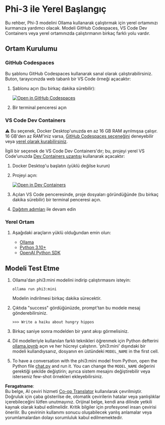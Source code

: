 <!--
CO_OP_TRANSLATOR_METADATA:
{
  "original_hash": "3edae6aebc3d0143037109e8af58f1ac",
  "translation_date": "2025-05-09T07:07:57+00:00",
  "source_file": "md/01.Introduction/01/01.EnvironmentSetup.md",
  "language_code": "tr"
}
-->
# Phi-3 ile Yerel Başlangıç

Bu rehber, Phi-3 modelini Ollama kullanarak çalıştırmak için yerel ortamınızı kurmanıza yardımcı olacak. Modeli GitHub Codespaces, VS Code Dev Containers veya yerel ortamınızda çalıştırmanın birkaç farklı yolu vardır.

## Ortam Kurulumu

### GitHub Codespaces

Bu şablonu GitHub Codespaces kullanarak sanal olarak çalıştırabilirsiniz. Buton, tarayıcınızda web tabanlı bir VS Code örneği açacaktır:

1. Şablonu açın (bu birkaç dakika sürebilir):

    [![Open in GitHub Codespaces](https://github.com/codespaces/badge.svg)](https://codespaces.new/microsoft/phi-3cookbook)

2. Bir terminal penceresi açın

### VS Code Dev Containers

⚠️ Bu seçenek, Docker Desktop'unuzda en az 16 GB RAM ayrılmışsa çalışır. 16 GB'den az RAM'iniz varsa, [GitHub Codespaces seçeneğini](../../../../../md/01.Introduction/01) deneyebilir veya [yerel olarak kurabilirsiniz](../../../../../md/01.Introduction/01).

İlgili bir seçenek de VS Code Dev Containers'dır; bu, projeyi yerel VS Code'unuzda [Dev Containers uzantısı](https://marketplace.visualstudio.com/items?itemName=ms-vscode-remote.remote-containers) kullanarak açacaktır:

1. Docker Desktop'u başlatın (yüklü değilse kurun)
2. Projeyi açın:

    [![Open in Dev Containers](https://img.shields.io/static/v1?style=for-the-badge&label=Dev%20Containers&message=Open&color=blue&logo=visualstudiocode)](https://vscode.dev/redirect?url=vscode://ms-vscode-remote.remote-containers/cloneInVolume?url=https://github.com/microsoft/phi-3cookbook)

3. Açılan VS Code penceresinde, proje dosyaları göründüğünde (bu birkaç dakika sürebilir) bir terminal penceresi açın.
4. [Dağıtım adımları](../../../../../md/01.Introduction/01) ile devam edin

### Yerel Ortam

1. Aşağıdaki araçların yüklü olduğundan emin olun:

    * [Ollama](https://ollama.com/)
    * [Python 3.10+](https://www.python.org/downloads/)
    * [OpenAI Python SDK](https://pypi.org/project/openai/)

## Modeli Test Etme

1. Ollama'dan phi3:mini modelini indirip çalıştırmasını isteyin:

    ```shell
    ollama run phi3:mini
    ```

    Modelin indirilmesi birkaç dakika sürecektir.

2. Çıktıda "success" gördüğünüzde, prompt'tan bu modele mesaj gönderebilirsiniz.

    ```shell
    >>> Write a haiku about hungry hippos
    ```

3. Birkaç saniye sonra modelden bir yanıt akışı görmelisiniz.

4. Dil modelleriyle kullanılan farklı teknikleri öğrenmek için Python defterini [ollama.ipynb](../../../../../code/01.Introduce/ollama.ipynb) açın ve her hücreyi çalıştırın. 'phi3:mini' dışındaki bir modeli kullandıysanız, dosyanın en üstündeki `MODEL_NAME` in the first cell.

5. To have a conversation with the phi3:mini model from Python, open the Python file [chat.py](../../../../../code/01.Introduce/chat.py) and run it. You can change the `MODEL_NAME` değerini gerektiği şekilde değiştirin; ayrıca sistem mesajını değiştirebilir veya isterseniz few-shot örnekleri ekleyebilirsiniz.

**Feragatname**:  
Bu belge, AI çeviri hizmeti [Co-op Translator](https://github.com/Azure/co-op-translator) kullanılarak çevrilmiştir. Doğruluk için çaba gösterilse de, otomatik çevirilerin hatalar veya yanlışlıklar içerebileceğini lütfen unutmayınız. Orijinal belge, kendi ana dilinde yetkili kaynak olarak kabul edilmelidir. Kritik bilgiler için profesyonel insan çevirisi önerilir. Bu çevirinin kullanımı sonucu oluşabilecek yanlış anlamalar veya yorumlamalardan dolayı sorumluluk kabul edilmemektedir.